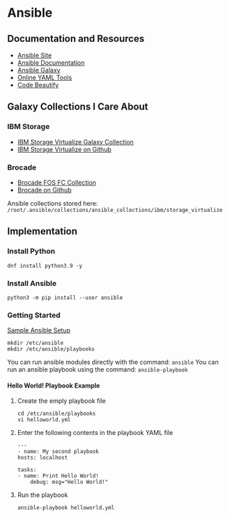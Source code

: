 # Ansible
## Documentation and Resources
- [Ansible Site](https://ansible.com)
- [Ansible Documentation](https://docs.ansible.com)
- [Ansible Galaxy](https://galaxy.ansible.com)
- [Online YAML Tools](https://onlineyamltools.com/edit-yaml)
- [Code Beautify](https://codebeautify.ort/yaml-editor-online)

## Galaxy Collections I Care About
### IBM Storage
- [IBM Storage Virtualize Galaxy Collection](https://galaxy.ansible.com/ibm/storage_virtualize)
- [IBM Storage Virtualize on Github](https://github.com/ansible-collections/ibm.storage_virtualize)

### Brocade
- [Brocade FOS FC Collection](https://galaxy.ansible.com/brocade/fos)
- [Brocade on Github](https://github.com/brocade/ansible)

Ansible collections stored here: `/root/.ansible/collections/ansible_collections/ibm/storage_virtualize`

## Implementation
### Install Python

```
dnf install python3.9 -y  
```

### Install Ansible

```
python3 -m pip install --user ansible  
```

### Getting Started

[Sample Ansible Setup](https://docs.ansible.com/ansible/latest/tips_tricks/sample_setup.html#sample-setup)

```
mkdir /etc/ansible
mkdir /etc/ansible/playbooks
```

You can run ansible modules directly with the command:  `ansible`
You can run an ansible playbook using the command:  `ansible-playbook`

#### Hello World! Playbook Example
1. Create the emply playbook file

    ```
    cd /etc/ansible/playbooks
    vi helloworld.yml
    ```

1. Enter the following contents in the playbook YAML file

    ```
    ---
    - name: My second playbook
    hosts: localhost

    tasks:
    - name: Print Hello World!
        debug: msg="Hello World!"
    ```

1. Run the playbook

    ```
    ansible-playbook helloworld.yml
    ```